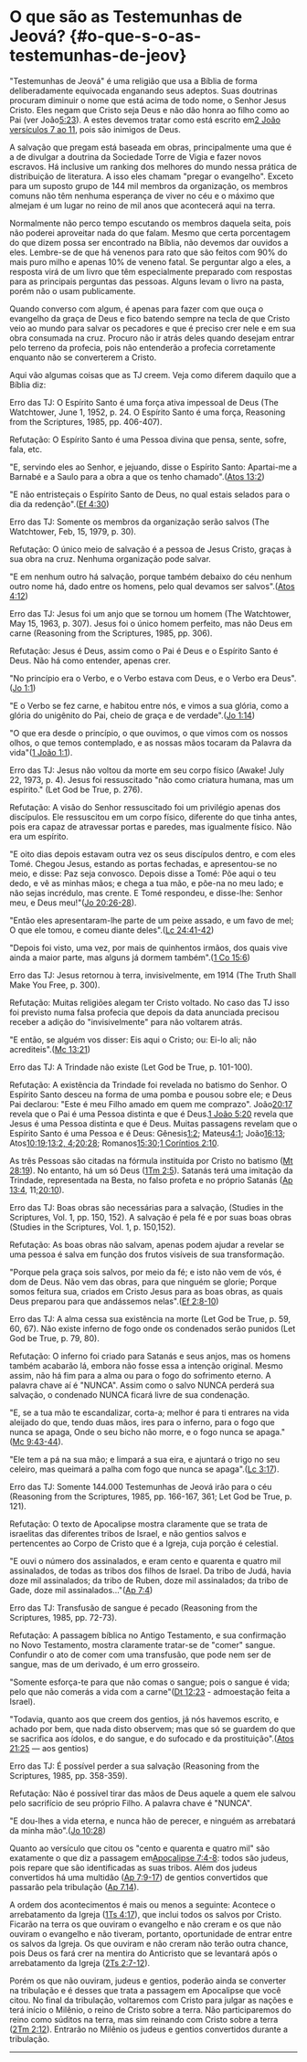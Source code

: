 # O que são as Testemunhas de Jeová? {#o-que-s-o-as-testemunhas-de-jeov}

&quot;Testemunhas de Jeová&quot; é uma religião que usa a Bíblia de forma deliberadamente equivocada enganando seus adeptos. Suas doutrinas procuram diminuir o nome que está acima de todo nome, o Senhor Jesus Cristo. Eles negam que Cristo seja Deus e não dão honra ao filho como ao Pai (ver João[5:23](http://bibliaonline.com.br/acf/jo/5/23)). A estes devemos tratar como está escrito em[2 João versículos 7 ao 11](http://bibliaonline.com.br/acf/2jo/1/7-11), pois são inimigos de Deus.

A salvação que pregam está baseada em obras, principalmente uma que é a de divulgar a doutrina da Sociedade Torre de Vigia e fazer novos escravos. Há inclusive um ranking dos melhores do mundo nessa prática de distribuição de literatura. A isso eles chamam &quot;pregar o evangelho&quot;. Exceto para um suposto grupo de 144 mil membros da organização, os membros comuns não têm nenhuma esperança de viver no céu e o máximo que almejam é um lugar no reino de mil anos que acontecerá aqui na terra.

Normalmente não perco tempo escutando os membros daquela seita, pois não poderei aproveitar nada do que falam. Mesmo que certa porcentagem do que dizem possa ser encontrado na Bíblia, não devemos dar ouvidos a eles. Lembre-se de que há venenos para rato que são feitos com 90% do mais puro milho e apenas 10% de veneno fatal. Se perguntar algo a eles, a resposta virá de um livro que têm especialmente preparado com respostas para as principais perguntas das pessoas. Alguns levam o livro na pasta, porém não o usam publicamente.

Quando converso com algum, é apenas para fazer com que ouça o evangelho da graça de Deus e fico batendo sempre na tecla de que Cristo veio ao mundo para salvar os pecadores e que é preciso crer nele e em sua obra consumada na cruz. Procuro não ir atrás deles quando desejam entrar pelo terreno da profecia, pois não entenderão a profecia corretamente enquanto não se converterem a Cristo.

Aqui vão algumas coisas que as TJ creem. Veja como diferem daquilo que a Bíblia diz:

Erro das TJ: O Espírito Santo é uma força ativa impessoal de Deus (The Watchtower, June 1, 1952, p. 24\. O Espírito Santo é uma força, Reasoning from the Scriptures, 1985, pp. 406-407).

Refutação: O Espírito Santo é uma Pessoa divina que pensa, sente, sofre, fala, etc.

&quot;E, servindo eles ao Senhor, e jejuando, disse o Espírito Santo: Apartai-me a Barnabé e a Saulo para a obra a que os tenho chamado&quot;.([Atos 13:2](http://bibliaonline.com.br/acf/atos/13/2))

&quot;E não entristeçais o Espírito Santo de Deus, no qual estais selados para o dia da redenção&quot;.([Ef 4:30](http://bibliaonline.com.br/acf/ef/4/30))

Erro das TJ: Somente os membros da organização serão salvos (The Watchtower, Feb, 15, 1979, p. 30).

Refutação: O único meio de salvação é a pessoa de Jesus Cristo, graças à sua obra na cruz. Nenhuma organização pode salvar.

&quot;E em nenhum outro há salvação, porque também debaixo do céu nenhum outro nome há, dado entre os homens, pelo qual devamos ser salvos&quot;.([Atos 4:12](http://bibliaonline.com.br/acf/atos/4/12))

Erro das TJ: Jesus foi um anjo que se tornou um homem (The Watchtower, May 15, 1963, p. 307). Jesus foi o único homem perfeito, mas não Deus em carne (Reasoning from the Scriptures, 1985, pp. 306).

Refutação: Jesus é Deus, assim como o Pai é Deus e o Espírito Santo é Deus. Não há como entender, apenas crer.

&quot;No princípio era o Verbo, e o Verbo estava com Deus, e o Verbo era Deus&quot;.([Jo 1:1](http://bibliaonline.com.br/acf/jo/1/1))

&quot;E o Verbo se fez carne, e habitou entre nós, e vimos a sua glória, como a glória do unigênito do Pai, cheio de graça e de verdade&quot;.([Jo 1:14](http://bibliaonline.com.br/acf/jo/1/14))

&quot;O que era desde o princípio, o que ouvimos, o que vimos com os nossos olhos, o que temos contemplado, e as nossas mãos tocaram da Palavra da vida&quot;([1 João 1:1](http://bibliaonline.com.br/acf/1jo/1/1)).

Erro das TJ: Jesus não voltou da morte em seu corpo físico (Awake! July 22, 1973, p. 4). Jesus foi ressuscitado &quot;não como criatura humana, mas um espírito.&quot; (Let God be True, p. 276).

Refutação: A visão do Senhor ressuscitado foi um privilégio apenas dos discípulos. Ele ressuscitou em um corpo físico, diferente do que tinha antes, pois era capaz de atravessar portas e paredes, mas igualmente físico. Não era um espírito.

&quot;E oito dias depois estavam outra vez os seus discípulos dentro, e com eles Tomé. Chegou Jesus, estando as portas fechadas, e apresentou-se no meio, e disse: Paz seja convosco. Depois disse a Tomé: Põe aqui o teu dedo, e vê as minhas mãos; e chega a tua mão, e põe-na no meu lado; e não sejas incrédulo, mas crente. E Tomé respondeu, e disse-lhe: Senhor meu, e Deus meu!&quot;([Jo 20:26-28](http://bibliaonline.com.br/acf/jo/20/26-28)).

&quot;Então eles apresentaram-lhe parte de um peixe assado, e um favo de mel; O que ele tomou, e comeu diante deles&quot;.([Lc 24:41-42](http://bibliaonline.com.br/acf/lc/24/41-42))

&quot;Depois foi visto, uma vez, por mais de quinhentos irmãos, dos quais vive ainda a maior parte, mas alguns já dormem também&quot;.([1 Co 15:6](http://bibliaonline.com.br/acf/1co/15/6))

Erro das TJ: Jesus retornou à terra, invisivelmente, em 1914 (The Truth Shall Make You Free, p. 300).

Refutação: Muitas religiões alegam ter Cristo voltado. No caso das TJ isso foi previsto numa falsa profecia que depois da data anunciada precisou receber a adição do &quot;invisivelmente&quot; para não voltarem atrás.

&quot;E então, se alguém vos disser: Eis aqui o Cristo; ou: Ei-lo ali; não acrediteis&quot;.([Mc 13:21](http://bibliaonline.com.br/acf/mc/13/21))

Erro das TJ: A Trindade não existe (Let God be True, p. 101-100).

Refutação: A existência da Trindade foi revelada no batismo do Senhor. O Espírito Santo desceu na forma de uma pomba e pousou sobre ele; e Deus Pai declarou: &quot;Este é meu Filho amado em quem me comprazo&quot;. João[20:17](http://bibliaonline.com.br/acf/jo/20/17) revela que o Pai é uma Pessoa distinta e que é Deus.[1 João 5:20](http://bibliaonline.com.br/acf/1jo/5/20) revela que Jesus é uma Pessoa distinta e que é Deus. Muitas passagens revelam que o Espírito Santo é uma Pessoa e é Deus: Gênesis[1:2](http://bibliaonline.com.br/acf/gn/1/2); Mateus[4:1](http://bibliaonline.com.br/acf/mt/4/1); João[16:13](http://bibliaonline.com.br/acf/jo/16/13); Atos[10:19](http://bibliaonline.com.br/acf/atos/10/19);[13:2, 4](http://bibliaonline.com.br/acf/atos/13/2,4);[20:28](http://bibliaonline.com.br/acf/atos/20/28); Romanos[15:30](http://bibliaonline.com.br/acf/rm/15/30);[1 Coríntios 2:10](http://bibliaonline.com.br/acf/1co/2/10).

As três Pessoas são citadas na fórmula instituída por Cristo no batismo ([Mt 28:19](http://bibliaonline.com.br/acf/mt/28/19)). No entanto, há um só Deus ([1Tm 2](http://bibliaonline.com.br/acf/1tm/2)[:5](http://bibliaonline.com.br/acf/1tm/2/5)). Satanás terá uma imitação da Trindade, representada na Besta, no falso profeta e no próprio Satanás ([Ap 13:4](http://bibliaonline.com.br/acf/ap/13/4), 11;[20:10](http://bibliaonline.com.br/acf/ap/20/10)).

Erro das TJ: Boas obras são necessárias para a salvação, (Studies in the Scriptures, Vol. 1, pp. 150, 152). A salvação é pela fé e por suas boas obras (Studies in the Scriptures, Vol. 1, p. 150,152).

Refutação: As boas obras não salvam, apenas podem ajudar a revelar se uma pessoa é salva em função dos frutos visíveis de sua transformação.

&quot;Porque pela graça sois salvos, por meio da fé; e isto não vem de vós, é dom de Deus. Não vem das obras, para que ninguém se glorie; Porque somos feitura sua, criados em Cristo Jesus para as boas obras, as quais Deus preparou para que andássemos nelas&quot;.([Ef 2:8-10](http://bibliaonline.com.br/acf/ef/2/8-10))

Erro das TJ: A alma cessa sua existência na morte (Let God be True, p. 59, 60, 67). Não existe inferno de fogo onde os condenados serão punidos (Let God be True, p. 79, 80).

Refutação: O inferno foi criado para Satanás e seus anjos, mas os homens também acabarão lá, embora não fosse essa a intenção original. Mesmo assim, não há fim para a alma ou para o fogo do sofrimento eterno. A palavra chave aí é &quot;NUNCA&quot;. Assim como o salvo NUNCA perderá sua salvação, o condenado NUNCA ficará livre de sua condenação.

&quot;E, se a tua mão te escandalizar, corta-a; melhor é para ti entrares na vida aleijado do que, tendo duas mãos, ires para o inferno, para o fogo que nunca se apaga, Onde o seu bicho não morre, e o fogo nunca se apaga.&quot; ([Mc 9:43-44](http://bibliaonline.com.br/acf/mc/9/43-44)).

&quot;Ele tem a pá na sua mão; e limpará a sua eira, e ajuntará o trigo no seu celeiro, mas queimará a palha com fogo que nunca se apaga&quot;.([Lc 3:17](http://bibliaonline.com.br/acf/lc/3/17)).

Erro das TJ: Somente 144.000 Testemunhas de Jeová irão para o céu (Reasoning from the Scriptures, 1985, pp. 166-167, 361; Let God be True, p. 121).

Refutação: O texto de Apocalipse mostra claramente que se trata de israelitas das diferentes tribos de Israel, e não gentios salvos e pertencentes ao Corpo de Cristo que é a Igreja, cuja porção é celestial.

&quot;E ouvi o número dos assinalados, e eram cento e quarenta e quatro mil assinalados, de todas as tribos dos filhos de Israel. Da tribo de Judá, havia doze mil assinalados; da tribo de Ruben, doze mil assinalados; da tribo de Gade, doze mil assinalados...&quot;([Ap 7:4](http://bibliaonline.com.br/acf/ap/7/4))

Erro das TJ: Transfusão de sangue é pecado (Reasoning from the Scriptures, 1985, pp. 72-73).

Refutação: A passagem bíblica no Antigo Testamento, e sua confirmação no Novo Testamento, mostra claramente tratar-se de &quot;comer&quot; sangue. Confundir o ato de comer com uma transfusão, que pode nem ser de sangue, mas de um derivado, é um erro grosseiro.

&quot;Somente esforça-te para que não comas o sangue; pois o sangue é vida; pelo que não comerás a vida com a carne&quot;([Dt 12:23](http://bibliaonline.com.br/acf/dt/12/23) - admoestação feita a Israel).

&quot;Todavia, quanto aos que creem dos gentios, já nós havemos escrito, e achado por bem, que nada disto observem; mas que só se guardem do que se sacrifica aos ídolos, e do sangue, e do sufocado e da prostituição&quot;.([Atos 21:25](http://bibliaonline.com.br/acf/atos/21/25) — aos gentios)

Erro das TJ: É possível perder a sua salvação (Reasoning from the Scriptures, 1985, pp. 358-359).

Refutação: Não é possível tirar das mãos de Deus aquele a quem ele salvou pelo sacrifício de seu próprio Filho. A palavra chave é &quot;NUNCA&quot;.

&quot;E dou-lhes a vida eterna, e nunca hão de perecer, e ninguém as arrebatará da minha mão&quot;.([Jo 10:28](http://bibliaonline.com.br/acf/jo/10/28))

Quanto ao versículo que citou os &quot;cento e quarenta e quatro mil&quot; são exatamente o que diz a passagem em[Apocalipse 7:4-8](http://bibliaonline.com.br/acf/ap/7/4-8): todos são judeus, pois repare que são identificadas as suas tribos. Além dos judeus convertidos há uma multidão ([Ap 7:9-17](http://bibliaonline.com.br/acf/ap/7/9-17)) de gentios convertidos que passarão pela tribulação ([Ap 7.14](http://bibliaonline.com.br/acf/ap/7/14)).

A ordem dos acontecimentos é mais ou menos a seguinte: Acontece o arrebatamento da Igreja ([1Ts 4:17](http://bibliaonline.com.br/acf/1ts/4/17)), que inclui todos os salvos por Cristo. Ficarão na terra os que ouviram o evangelho e não creram e os que não ouviram o evangelho e não tiveram, portanto, oportunidade de entrar entre os salvos da Igreja. Os que ouviram e não creram não terão outra chance, pois Deus os fará crer na mentira do Anticristo que se levantará após o arrebatamento da Igreja ([2Ts 2:7-12](http://bibliaonline.com.br/acf/2ts/2/7-12)).

Porém os que não ouviram, judeus e gentios, poderão ainda se converter na tribulação e é desses que trata a passagem em Apocalipse que você citou. No final da tribulação, voltaremos com Cristo para julgar as nações e terá início o Milênio, o reino de Cristo sobre a terra. Não participaremos do reino como súditos na terra, mas sim reinando com Cristo sobre a terra ([2Tm 2:12](http://bibliaonline.com.br/acf/2tm/2/12)). Entrarão no Milênio os judeus e gentios convertidos durante a tribulação.

*****